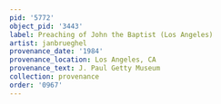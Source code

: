 ```yaml
---
pid: '5772'
object_pid: '3443'
label: Preaching of John the Baptist (Los Angeles)
artist: janbrueghel
provenance_date: '1984'
provenance_location: Los Angeles, CA
provenance_text: J. Paul Getty Museum
collection: provenance
order: '0967'
---
```

